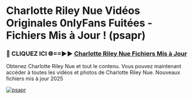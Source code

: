# Charlotte Riley Nue Vidéos Originales 0nlyFans Fuitées - Fichiers Mis à Jour ! (psapr)

<h3>🔴 CLIQUEZ ICI 🌐==►► <a href="https://tinyurl.com/2pmr4ezf" rel="nofollow">Charlotte Riley Nue Fichiers Mis à Jour</a></h3>

Obtenez Charlotte Riley Nue et tout le contenu. Vous pouvez maintenant accéder à toutes les vidéos et photos de Charlotte Riley Nue. Nouveaux fichiers mis à jour 2025

[![psapr](https://i.imgur.com/6SNvagu.gif)](https://tinyurl.com/2pmr4ezf)
